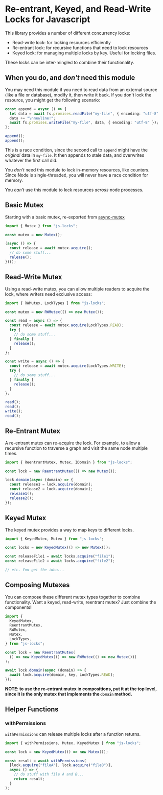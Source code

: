 # Re-entrant, Keyed, and Read-Write Locks for Javascript

This library provides a number of different concurrency locks:

- Read-write lock: for locking resources efficiently
- Re-entrant lock: for recursive functions that need to lock resources
- Keyed lock: for managing multiple locks by key. Useful for locking files.

These locks can be inter-mingled to combine their functionality.

## When you do, and _don't_ need this module

You may need this module if you need to read data from an external source (like a file or database), modify it, then write it back. If you don't lock the resource, you might get the following scenario:

```ts
const append = async () => {
  let data = await fs.promises.readFile("my-file", { encoding: "utf-8" });
  data += "\nnewline!";
  await fs.promises.writeFile("my-file", data, { encoding: "utf-8" });
};

append();
append();
```

This is a race condition, since the second call to `append` might have the _original_ data in `my-file`. It then appends to stale data, and overwrites whatever the first call did.

You _don't_ need this module to lock in-memory resources, like counters. Since Node is single-threaded, you will never have a race condition for memory.

You _can't_ use this module to lock resources _across_ node processes.

## Basic Mutex

Starting with a basic mutex, re-exported from [async-mutex](https://github.com/DirtyHairy/async-mutex)

```ts
import { Mutex } from "js-locks";

const mutex = new Mutex();

(async () => {
  const release = await mutex.acquire();
  // do some stuff...
  release();
})();
```

## Read-Write Mutex

Using a read-write mutex, you can allow multiple readers to acquire the lock, where writers need exclusive access:

```ts
import { RWMutex, LockTypes } from "js-locks";

const mutex = new RWMutex(() => new Mutex());

const read = async () => {
  const release = await mutex.acquire(LockTypes.READ);
  try {
    // do some stuff...
  } finally {
    release();
  }
};

const write = async () => {
  const release = await mutex.acquire(LockTypes.WRITE);
  try {
    // do some stuff...
  } finally {
    release();
  }
};

read();
read();
write();
read();
```

## Re-Entrant Mutex

A re-entrant mutex can re-acquire the lock. For example, to allow a recursive function to traverse a graph and visit the same node multiple times.

```ts
import { ReentrantMutex, Mutex, IDomain } from "js-locks";

const lock = new ReentrantMutex(() => new Mutex());

lock.domain(async (domain) => {
  const release1 = lock.acquire(domain);
  const release2 = lock.acquire(domain);
  release1();
  release2();
});
```

## Keyed Mutex

The keyed mutex provides a way to map keys to different locks.

```ts
import { KeyedMutex, Mutex } from "js-locks";

const locks = new KeyedMutex(() => new Mutex());

const releaseFile1 = await locks.acquire("file1");
const releaseFile2 = await locks.acquire("file2");

// etc. You get the idea...
```

## Composing Mutexes

You can compose these different mutex types together to combine functionality. Want a keyed, read-write, reentrant mutex? Just combine the components!

```ts
import {
  KeyedMutex,
  ReentrantMutex,
  RWMutex,
  Mutex,
  LockTypes,
} from "js-locks";

const lock = new ReentrantMutex(
  () => new KeyedMutex(() => new RWMutex(() => new Mutex()))
);

await lock.domain(async (domain) => {
  await lock.acquire(domain, key, LockTypes.READ);
});
```

**NOTE: to use the re-entrant mutex in compositions, put it at the top level, since it is the only mutex that implements the `domain` method.**

## Helper Functions

### withPermissions

`withPermissions` can release multiple locks after a function returns.

```ts
import { withPermissions, Mutex, KeyedMutex } from "js-locks";

const lock = new KeyedMutex(() => new Mutex());

const result = await withPermissions(
  [lock.acquire("fileA"), lock.acquire("fileB")],
  async () => {
    // do stuff with file A and B...
    return result;
  }
);
```
